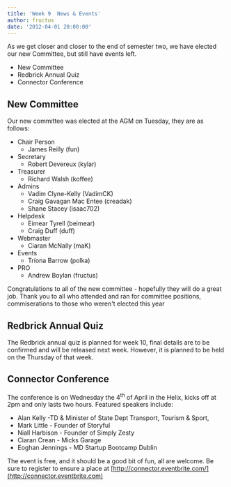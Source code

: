 ```yaml
---
title: 'Week 9  News & Events'
author: fructus
date: '2012-04-01 20:00:00'
---
```

As we get closer and closer to the end of semester two, we have elected our new Committee, but still have events left.

*   New Committee
*   Redbrick Annual Quiz
*   Connector Conference

## New Committee

Our new committee was elected at the AGM on Tuesday, they are as follows:

*   Chair Person
    *   James Reilly (fun)
*   Secretary
    *   Robert Devereux (kylar)
*   Treasurer
    *   Richard Walsh (koffee)
*   Admins
    *   Vadim Clyne-Kelly (VadimCK)
    *   Craig Gavagan Mac Entee (creadak)
    *   Shane Stacey (isaac702)
*   Helpdesk
    *   Eimear Tyrell (beimear)
    *   Craig Duff (duff)
*   Webmaster
    *   Ciaran McNally (maK)
*   Events
    *   Tríona Barrow (polka)
*   PRO
    *   Andrew Boylan (fructus)

Congratulations to all of the new committee - hopefully they will do a great job. Thank you to all who attended and ran for committee positions, commiserations to those who weren't elected this year

## Redbrick Annual Quiz

The Redbrick annual quiz is planned for week 10, final details are to be confirmed and will be released next week. However, it is planned to be held on the Thursday of that week.

## Connector Conference

The conference is on Wednesday the 4<sup>th</sup> of April in the Helix, kicks off at 2pm and only lasts two hours. Featured speakers include:

*   Alan Kelly -TD & Minister of State Dept Transport, Tourism & Sport,
*   Mark Little - Founder of Storyful
*   Niall Harbison - Founder of Simply Zesty
*   Ciaran Crean - Micks Garage
*   Eoghan Jennings - MD Startup Bootcamp Dublin

The event is free, and it should be a good bit of fun, all are welcome. Be sure to register to ensure a place at [http://connector.eventbrite.com/](http://connector.eventbrite.com)